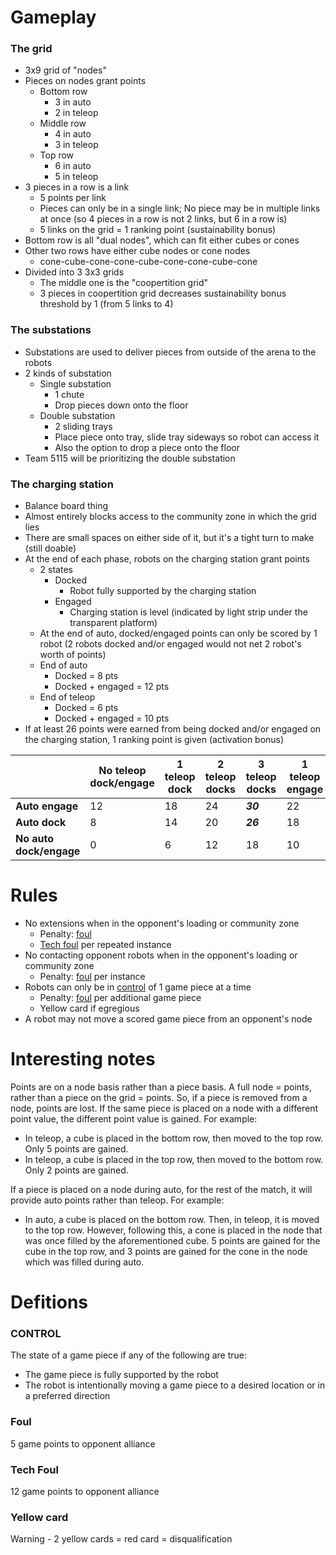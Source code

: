 # Gameplay
### The grid
- 3x9 grid of "nodes"
- Pieces on nodes grant points
    - Bottom row
        - 3 in auto
        - 2 in teleop
    - Middle row
        - 4 in auto
        - 3 in teleop
    - Top row
        - 6 in auto
        - 5 in teleop
- 3 pieces in a row is a link
    - 5 points per link
    - Pieces can only be in a single link; No piece may be in multiple links at once (so 4 pieces in a row is not 2 links, but 6 in a row is)
    - 5 links on the grid = 1 ranking point (sustainability bonus)
- Bottom row is all "dual nodes", which can fit either cubes or cones
- Other two rows have either cube nodes or cone nodes
    - cone-cube-cone-cone-cube-cone-cone-cube-cone
- Divided into 3 3x3 grids
    - The middle one is the "coopertition grid"
    - 3 pieces in coopertition grid decreases sustainability bonus threshold by 1 (from 5 links to 4)
### The substations
- Substations are used to deliver pieces from outside of the arena to the robots
- 2 kinds of substation
    - Single substation
        - 1 chute
        - Drop pieces down onto the floor
    - Double substation
        - 2 sliding trays
        - Place piece onto tray, slide tray sideways so robot can access it
        - Also the option to drop a piece onto the floor
- Team 5115 will be prioritizing the double substation
### The charging station
- Balance board thing
- Almost entirely blocks access to the community zone in which the grid lies
- There are small spaces on either side of it, but it's a tight turn to make (still doable)
- At the end of each phase, robots on the charging station grant points
    - 2 states
        - Docked
            - Robot fully supported by the charging station
        - Engaged
            - Charging station is level (indicated by light strip under the transparent platform)
    - At the end of auto, docked/engaged points can only be scored by 1 robot (2 robots docked and/or engaged would not net 2 robot's worth of points)
    - End of auto
        - Docked = 8 pts
        - Docked + engaged = 12 pts
    - End of teleop
        - Docked = 6 pts
        - Docked + engaged = 10 pts
- If at least 26 points were earned from being docked and/or engaged on the charging station, 1 ranking point is given (activation bonus)

|                         | No teleop dock/engage | 1 teleop dock | 2 teleop docks | 3 teleop docks | 1 teleop engage | 2 teleop engage | 3 teleop engage |
|-------------------------|-----------------------|---------------|----------------|----------------|-----------------|-----------------|-----------------|
| **Auto engage**         | 12                    | 18            | 24             | ***30***         | 22              | ***32***          | ***42***          |
| **Auto dock**           | 8                     | 14            | 20             | ***26***         | 18              | ***28***          | ***38***          |
| **No auto dock/engage** | 0                     | 6             | 12             | 18             | 10              | 20              | ***30***          |
# Rules
- No extensions when in the opponent's loading or community zone
    - Penalty: [foul](#foul)
    - [Tech foul](#tech-foul) per repeated instance
- No contacting opponent robots when in the opponent's loading or community zone
    - Penalty: [foul](#foul) per instance
- Robots can only be in [control](#control) of 1 game piece at a time
    - Penalty: [foul](#foul) per additional game piece
    - Yellow card if egregious
- A robot may not move a scored game piece from an opponent's node
# Interesting notes
Points are on a node basis rather than a piece basis. A full node = points, rather than a piece on the grid = points. So, if a piece is removed from a node, points are lost. If the same piece is placed on a node with a different point value, the different point value is gained. For example:  
- In teleop, a cube is placed in the bottom row, then moved to the top row. Only 5 points are gained.
- In teleop, a cube is placed in the top row, then moved to the bottom row. Only 2 points are gained.

If a piece is placed on a node during auto, for the rest of the match, it will provide auto points rather than teleop. For example:
- In auto, a cube is placed on the bottom row. Then, in teleop, it is moved to the top row. However, following this, a cone is placed in the node that was once filled by the aforementioned cube. 5 points are gained for the cube in the top row, and 3 points are gained for the cone in the node which was filled during auto.
# Defitions
### CONTROL
The state of a game piece if any of the following are true:
- The game piece is fully supported by the robot
- The robot is intentionally moving a game piece to a desired location or in a preferred direction
### Foul
5 game points to opponent alliance
### Tech Foul
12 game points to opponent alliance
### Yellow card
Warning - 2 yellow cards = red card = disqualification